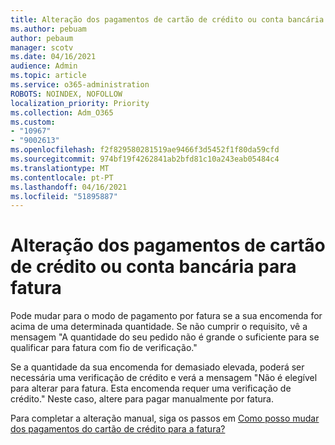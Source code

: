 ```yaml
---
title: Alteração dos pagamentos de cartão de crédito ou conta bancária para fatura
ms.author: pebuam
author: pebaum
manager: scotv
ms.date: 04/16/2021
audience: Admin
ms.topic: article
ms.service: o365-administration
ROBOTS: NOINDEX, NOFOLLOW
localization_priority: Priority
ms.collection: Adm_O365
ms.custom:
- "10967"
- "9002613"
ms.openlocfilehash: f2f829580281519ae9466f3d5452f1f80da59cfd
ms.sourcegitcommit: 974bf19f4262841ab2bfd81c10a243eab05484c4
ms.translationtype: MT
ms.contentlocale: pt-PT
ms.lasthandoff: 04/16/2021
ms.locfileid: "51895887"
---
```

# <a name="change-from-credit-card-or-bank-account-payments-to-invoice"></a>Alteração dos pagamentos de cartão de crédito ou conta bancária para fatura

Pode mudar para o modo de pagamento por fatura se a sua encomenda for acima de uma determinada quantidade. Se não cumprir o requisito, vê a mensagem "A quantidade do seu pedido não é grande o suficiente para se qualificar para fatura com fio de verificação." 

Se a quantidade da sua encomenda for demasiado elevada, poderá ser necessária uma verificação de crédito e verá a mensagem "Não é elegível para alterar para fatura. Esta encomenda requer uma verificação de crédito." Neste caso, altere para pagar manualmente por fatura. 

Para completar a alteração manual, siga os passos em [Como posso mudar dos pagamentos do cartão de crédito para a fatura?](https://docs.microsoft.com/alchemyinsights/how-do-i-change-from-credit-card-payments-to-invoice)